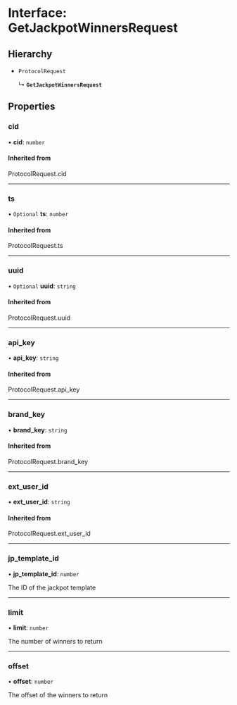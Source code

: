 # Interface: GetJackpotWinnersRequest

## Hierarchy

- `ProtocolRequest`

  ↳ **`GetJackpotWinnersRequest`**

## Properties

### cid

• **cid**: `number`

#### Inherited from

ProtocolRequest.cid

___

### ts

• `Optional` **ts**: `number`

#### Inherited from

ProtocolRequest.ts

___

### uuid

• `Optional` **uuid**: `string`

#### Inherited from

ProtocolRequest.uuid

___

### api\_key

• **api\_key**: `string`

#### Inherited from

ProtocolRequest.api\_key

___

### brand\_key

• **brand\_key**: `string`

#### Inherited from

ProtocolRequest.brand\_key

___

### ext\_user\_id

• **ext\_user\_id**: `string`

#### Inherited from

ProtocolRequest.ext\_user\_id

___

### jp\_template\_id

• **jp\_template\_id**: `number`

The ID of the jackpot template

___

### limit

• **limit**: `number`

The number of winners to return

___

### offset

• **offset**: `number`

The offset of the winners to return
